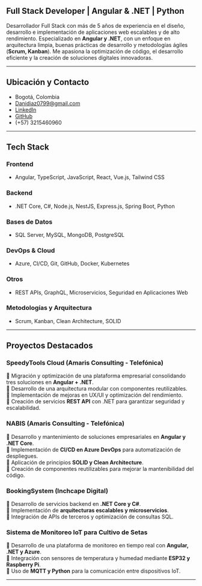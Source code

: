## Full Stack Developer | Angular & .NET | Python

Desarrollador Full Stack con más de 5 años de experiencia en el diseño, desarrollo e implementación de aplicaciones web escalables y de alto rendimiento. Especializado en **Angular y .NET**, con un enfoque en arquitectura limpia, buenas prácticas de desarrollo y metodologías ágiles (**Scrum, Kanban**). Me apasiona la optimización de código, el desarrollo eficiente y la creación de soluciones digitales innovadoras.

---

##  Ubicación y Contacto

- Bogotá, Colombia  
- [Danidiaz0799@gmail.com](mailto:Danidiaz0799@gmail.com)  
- [LinkedIn](https://www.linkedin.com/in/steven-diaz-salamanca-7b45b8241/)  
- [GitHub](https://github.com/Danidiaz0799)  
- (+57) 3215460960  

---

##  Tech Stack

### **Frontend**  
- Angular, TypeScript, JavaScript, React, Vue.js, Tailwind CSS  

### **Backend**  
- .NET Core, C#, Node.js, NestJS, Express.js, Spring Boot, Python  

### **Bases de Datos**  
- SQL Server, MySQL, MongoDB, PostgreSQL  

### **DevOps & Cloud**  
- Azure, CI/CD, Git, GitHub, Docker, Kubernetes  

### **Otros**  
- REST APIs, GraphQL, Microservicios, Seguridad en Aplicaciones Web  

### **Metodologías y Arquitectura**  
- Scrum, Kanban, Clean Architecture, SOLID  

---

##  Proyectos Destacados

### **SpeedyTools Cloud (Amaris Consulting - Telefónica)**  
🔹 Migración y optimización de una plataforma empresarial consolidando tres soluciones en **Angular + .NET**.  
🔹 Desarrollo de una arquitectura modular con componentes reutilizables.  
🔹 Implementación de mejoras en UX/UI y optimización del rendimiento.  
🔹 Creación de servicios **REST API** con .NET para garantizar seguridad y escalabilidad.  

### **NABIS (Amaris Consulting - Telefónica)**  
🔹 Desarrollo y mantenimiento de soluciones empresariales en **Angular y .NET Core**.  
🔹 Implementación de **CI/CD en Azure DevOps** para automatización de despliegues.  
🔹 Aplicación de principios **SOLID y Clean Architecture**.  
🔹 Creación de componentes reutilizables para mejorar la mantenibilidad del código.  

### **BookingSystem (Inchcape Digital)**  
🔹 Desarrollo de servicios backend en **.NET Core y C#**.  
🔹 Implementación de **arquitecturas escalables y microservicios**.  
🔹 Integración de APIs de terceros y optimización de consultas SQL.  

### **Sistema de Monitoreo IoT para Cultivo de Setas**  
🔹 Desarrollo de una plataforma de monitoreo en tiempo real con **Angular, .NET y Azure**.  
🔹 Integración con sensores de temperatura y humedad mediante **ESP32 y Raspberry Pi**.  
🔹 Uso de **MQTT y Python** para la comunicación entre dispositivos IoT.  

---
